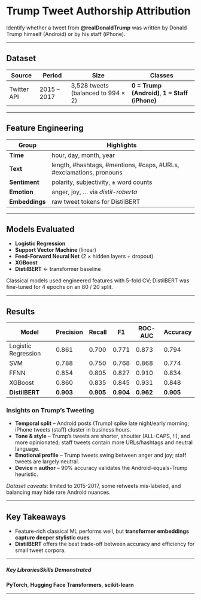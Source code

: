 # Trump Tweet Authorship Attribution

Identify whether a tweet from **@realDonaldTrump** was written by Donald Trump himself (Android) or by his staff (iPhone).

---

## Dataset  
| Source | Period | Size | Classes |
|--------|--------|------|---------|
| Twitter API | 2015 – 2017 | 3,528 tweets (balanced to 994 × 2) | **0 = Trump (Android)**, **1 = Staff (iPhone)** |

---

## Feature Engineering  
| Group | Highlights |
|-------|------------|
| **Time** | hour, day, month, year |
| **Text** | length, #hashtags, #mentions, #caps, #URLs, #exclamations, pronouns |
| **Sentiment** | polarity, subjectivity, ± word counts |
| **Emotion** | anger, joy, … via *distil-roberta* |
| **Embeddings** | raw tweet tokens for DistilBERT |

---

## Models Evaluated
- **Logistic Regression**
- **Support Vector Machine** (linear)
- **Feed-Forward Neural Net** (2 × hidden layers + dropout)
- **XGBoost**
- **DistilBERT**  ← transformer baseline  

Classical models used engineered features with 5-fold CV; DistilBERT was fine-tuned for 4 epochs on an 80 / 20 split.

---

## Results  

| Model | Precision | Recall | F1 | ROC-AUC | Accuracy |
|-------|-----------|--------|----|---------|----------|
| Logistic Regression | 0.861 | 0.700 | 0.771 | 0.873 | 0.794 |
| SVM | 0.788 | 0.750 | 0.768 | 0.868 | 0.774 |
| FFNN | 0.854 | 0.805 | 0.827 | 0.910 | 0.834 |
| XGBoost | 0.860 | 0.835 | 0.845 | 0.931 | 0.848 |
| **DistilBERT** | **0.903** | **0.905** | **0.904** | **0.962** | **0.905** |

### Insights on Trump’s Tweeting

* **Temporal split** – Android posts (Trump) spike late night/early morning; iPhone tweets (staff) cluster in business hours.  
* **Tone & style** – Trump’s tweets are shorter, shoutier (ALL-CAPS, !!), and more opinionated; staff tweets contain more URLs/hashtags and neutral language.  
* **Emotional profile** – Trump tweets swing between anger and joy; staff tweets are largely neutral.  
* **Device ≈ author** – 90% accuracy validates the Android-equals-Trump heuristic.

*Dataset caveats:* limited to 2015-2017, some retweets mis-labeled, and balancing may hide rare Android nuances.

---

## Key Takeaways
* Feature-rich classical ML performs well, but **transformer embeddings capture deeper stylistic cues**.
* **DistilBERT** offers the best trade-off between accuracy and efficiency for small tweet corpora.

---

##### Key LibrariesSkills Demonstrated
**PyTorch**, **Hugging Face Transformers**, **scikit-learn**

---
